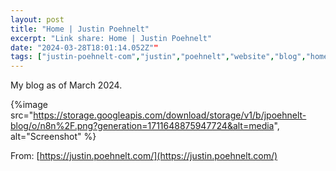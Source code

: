 ```yaml
---
layout: post
title: "Home | Justin Poehnelt"
excerpt: "Link share: Home | Justin Poehnelt"
date: "2024-03-28T18:01:14.052Z""
tags: ["justin-poehnelt-com","justin","poehnelt","website","blog","home","link","post"]
---
```


My blog as of March 2024.

{%image src="https://storage.googleapis.com/download/storage/v1/b/jpoehnelt-blog/o/n8n%2F.png?generation=1711648875947724&alt=media", alt="Screenshot" %}

From: [https://justin.poehnelt.com/](https://justin.poehnelt.com/)
